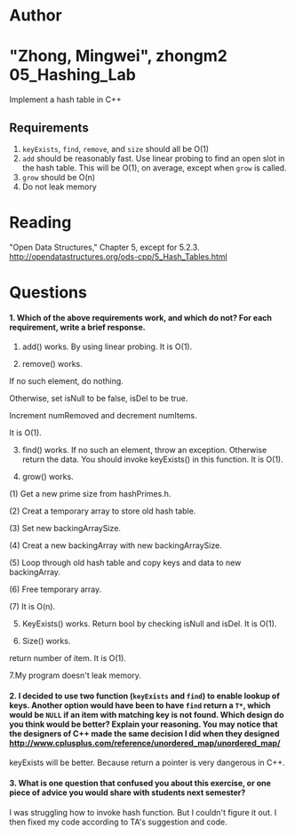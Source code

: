 Author
==========
"Zhong, Mingwei", zhongm2
05_Hashing_Lab
==============

Implement a hash table in C++

Requirements
------------

1. `keyExists`, `find`, `remove`, and `size` should all be O(1)
2. `add` should be reasonably fast. Use linear probing to find an open slot in the hash table. This will be O(1), on average, except when `grow` is called.
3. `grow` should be O(n)
4. Do not leak memory


Reading
=======
"Open Data Structures," Chapter 5, except for 5.2.3. http://opendatastructures.org/ods-cpp/5_Hash_Tables.html

Questions
=========

#### 1. Which of the above requirements work, and which do not? For each requirement, write a brief response.

1. add() works. By using linear probing. It is O(1).

2. remove() works. 

If no such element, do nothing.

Otherwise, set isNull to be false, isDel to be true.

Increment numRemoved and decrement numItems.

It is O(1).


3. find() works.
If no such an element, throw an exception. Otherwise return the data.
You should invoke keyExists() in this function. It is O(1).


4. grow() works. 

(1) Get a new prime size from hashPrimes.h.
 
(2) Creat a temporary array to store old hash table.

(3) Set new backingArraySize.

(4) Creat a new backingArray with new backingArraySize.

(5) Loop through old hash table and copy keys and data to new backingArray.

(6) Free temporary array.

(7) It is O(n).


5. KeyExists() works. Return bool by checking isNull and isDel.
It is O(1).


6. Size() works. 

return number of item. It is O(1).


7.My program doesn't leak memory.


#### 2. I decided to use two function (`keyExists` and `find`) to enable lookup of keys. Another option would have been to have `find` return a `T*`, which would be `NULL` if an item with matching key is not found. Which design do you think would be better? Explain your reasoning. You may notice that the designers of C++ made the same decision I did when they designed http://www.cplusplus.com/reference/unordered_map/unordered_map/

keyExists will be better. Because return a pointer is very dangerous in C++.


#### 3. What is one question that confused you about this exercise, or one piece of advice you would share with students next semester?

I was struggling how to invoke hash function. But I couldn't figure it out.
I then fixed my code according to TA's suggestion and code. 



